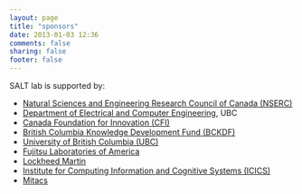 ```yaml
---
layout: page
title: "sponsors"
date: 2013-01-03 12:36
comments: false
sharing: false
footer: false
---
```


<p>
	SALT lab is supported by:
<ul>	
 <li><a href="http://www.nserc-crsng.gc.ca">Natural Sciences and Engineering Research Council of Canada (NSERC)</a></li>
 <li><a href="http://ece.ubc.ca">Department of Electrical and Computer Engineering</a>, UBC</li>
 <li><a href="http://www.innovation.ca/en">Canada Foundation for Innovation (CFI)</a></li>
 <li><a href="http://www.aved.gov.bc.ca/researchandinnovation/Funding/BCKDF/index.htm">British Columbia Knowledge Development Fund (BCKDF)</a></li>
 <li><a href="http://ubc.ca">University of British Columbia (UBC)</a></li>
 <li><a href="http://www.fujitsu.com/us/about/other/fla/how-to-work-with-us/university-collaboration/">Fujitsu Laboratories of America</a></li>
 <li><a href="http://www.lockheedmartin.com">Lockheed Martin</a></li>
 <li><a href="http://www.icics.ubc.ca">Institute for Computing Information and Cognitive Systems (ICICS)</a></li>
 <li><a href="http://www.mitacs.ca">Mitacs</a></li>

</ul>
</p>
